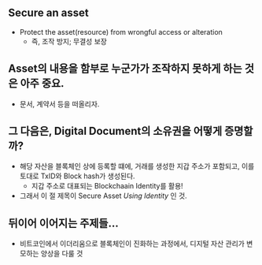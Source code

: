 ## Secure an asset

- Protect the asset(resource) from wrongful access or alteration
  - 즉, 조작 방지; 무결성 보장

## Asset의 내용을 함부로 누군가가 조작하지 못하게 하는 것은 아주 중요.

- 문서, 계약서 등을 떠올리자.

## 그 다음은, Digital Document의 소유권을 어떻게 증명할까?

- 해당 자산을 블록체인 상에 등록할 떄에, 거래를 생성한 지갑 주소가 포함되고, 이를 토대로 TxID와 Block hash가 생성된다.
  - 지갑 주소로 대표되는 Blockchaain Identity를 활용!
- 그래서 이 절 제목이 Secure Asset *Using Identity* 인 것.

## 뒤이어 이어지는 주제들...

- 비트코인에서 이더리움으로 블록체인이 진화하는 과정에서, 디지털 자산 관리가 변모하는 양상을 다룰 것
